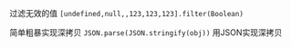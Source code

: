 过滤无效的值
`[undefined,null,,123,123,123].filter(Boolean)`

简单粗暴实现深拷贝
`JSON.parse(JSON.stringify(obj))` 用JSON实现深拷贝
